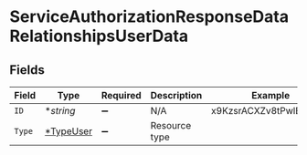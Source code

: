 # ServiceAuthorizationResponseDataRelationshipsUserData


## Fields

| Field                                        | Type                                         | Required                                     | Description                                  | Example                                      |
| -------------------------------------------- | -------------------------------------------- | -------------------------------------------- | -------------------------------------------- | -------------------------------------------- |
| `ID`                                         | **string*                                    | :heavy_minus_sign:                           | N/A                                          | x9KzsrACXZv8tPwlEDsKb6                       |
| `Type`                                       | [*TypeUser](../../models/shared/typeuser.md) | :heavy_minus_sign:                           | Resource type                                |                                              |